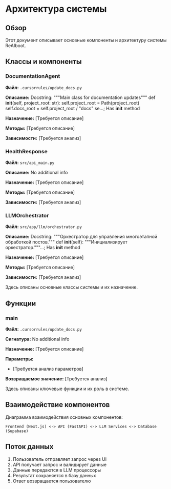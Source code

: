# Архитектура системы

## Обзор

Этот документ описывает основные компоненты и архитектуру системы ReAIboot.

## Классы и компоненты

### DocumentationAgent

**Файл:** `.cursorrules/update_docs.py`

**Описание:** Docstring:     """Main class for documentation updates"""      def __init__(self, project_root: str):         self.project_root = Path(project_root)         self.docs_root = self.project_root / "docs"         se...; Has __init__ method

**Назначение:** [Требуется описание]

**Методы:** [Требуется описание]

**Зависимости:** [Требуется анализ]


### HealthResponse

**Файл:** `src/api_main.py`

**Описание:** No additional info

**Назначение:** [Требуется описание]

**Методы:** [Требуется описание]

**Зависимости:** [Требуется анализ]


### LLMOrchestrator

**Файл:** `src/app/llm/orchestrator.py`

**Описание:** Docstring:     """Оркестратор для управления многоэтапной обработкой постов."""      def __init__(self):         """Инициализирует оркестратор."""...; Has __init__ method

**Назначение:** [Требуется описание]

**Методы:** [Требуется описание]

**Зависимости:** [Требуется анализ]


Здесь описаны основные классы системы и их назначение.

## Функции

### main

**Файл:** `.cursorrules/update_docs.py`

**Сигнатура:** No additional info

**Назначение:** [Требуется описание]

**Параметры:**
- [Требуется анализ параметров]

**Возвращаемое значение:** [Требуется анализ]


Здесь описаны ключевые функции и их роль в системе.

## Взаимодействие компонентов

Диаграмма взаимодействия основных компонентов:

```
Frontend (Next.js) <-> API (FastAPI) <-> LLM Services <-> Database (Supabase)
```

## Поток данных

1. Пользователь отправляет запрос через UI
2. API получает запрос и валидирует данные
3. Данные передаются в LLM процессоры
4. Результат сохраняется в базу данных
5. Ответ возвращается пользователю

